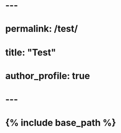 # ---
# permalink: /test/
# title: "Test"
# author_profile: true
# 
# ---
# 
# {% include base_path %}
# 
